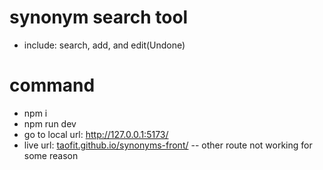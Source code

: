 # synonym search tool

- include: search, add, and edit(Undone)

# command
- npm i
- npm run dev
- go to local url: http://127.0.0.1:5173/
- live url: [taofit.github.io/synonyms-front/](https://taofit.github.io/synonyms-front/) -- other route not working for some reason
